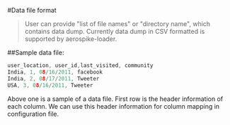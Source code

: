 #Data file format
> User can provide "list of file names" or "directory name", which contains data dump. Currently data dump in CSV formatted is supported by aerospike-loader.

##Sample data file:
``` c
user_location, user_id,last_visited, community
India, 1, 08/16/2011, facebook
India, 2, 08/17/2011, Tweeter
USA, 3, 08/16/2011, Tweeter
```

Above one is a sample of a data file. First row is the header information of each column. We can use this header information  for column mapping in configuration file.
